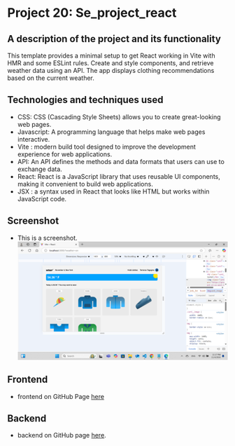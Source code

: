 # Project 20: Se_project_react

## A description of the project and its functionality

This template provides a minimal setup to get React working in Vite with HMR and some ESLint rules.
Create and style components, and retrieve weather data using an API. The app displays clothing recommendations based on the current weather.

## Technologies and techniques used

- CSS: CSS (Cascading Style Sheets) allows you to create great-looking web pages.
- Javascript: A programming language that helps make web pages interactive.
- Vite : modern build tool designed to improve the development experience for web applications.
- API: An API defines the methods and data formats that users can use to exchange data.
- React: React is a JavaScript library that uses reusable UI components, making it convenient to build web applications.
- JSX : a syntax used in React that looks like HTML but works within JavaScript code.

## Screenshot

- This is a screenshot. ![Screenshot](./src/assets/Screenshot.png)

## Frontend

- frontend on GitHub Page [here](https://github.com/sun4205/se_project_react.git)

## Backend

- backend on GitHub page [here](https://github.com/sun4205/se_project_express.git).
